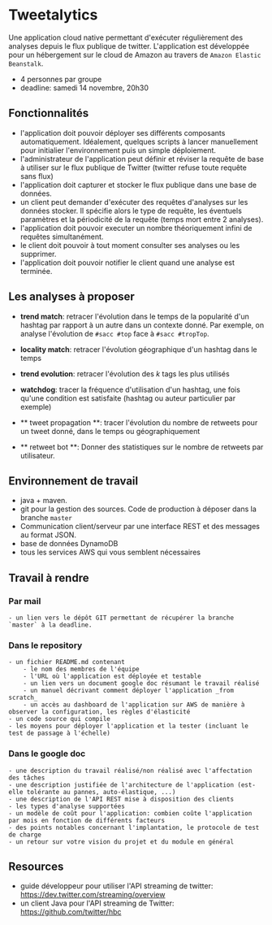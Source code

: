 # Tweetalytics

Une application cloud native permettant d'exécuter régulièrement des analyses depuis le flux publique de twitter.
L'application est développée pour un hébergement sur le cloud de Amazon au travers de `Amazon Elastic Beanstalk`. 

- 4 personnes par groupe
- deadline: samedi 14 novembre, 20h30

## Fonctionnalités

- l'application doit pouvoir déployer ses différents composants automatiquement. Idéalement, quelques scripts à lancer manuellement pour initialier l'environnement puis un simple déploiement.
- l'administrateur de l'application peut définir et réviser la requête de base à utiliser sur le flux publique de Twitter (twitter refuse toute requête sans flux)
- l'application doit capturer et stocker le flux publique dans une base de données.
- un client peut demander d'exécuter des requêtes d'analyses sur les données stocker. Il spécifie alors le type de requête, les éventuels paramètres et la périodicité de la requête (temps mort entre 2 analyses).
- l'application doit pouvoir executer un nombre théoriquement infini de requêtes simultanément.
- le client doit pouvoir à tout moment consulter ses analyses ou les supprimer.
- l'application doit pouvoir notifier le client quand une analyse est terminée.

## Les analyses à proposer
 
 - **trend match**: retracer l'évolution dans le temps de la popularité d'un hashtag par rapport à un autre dans un contexte donné. Par exemple, on analyse l'évolution de `#sacc #top` face à `#sacc #tropTop`.

 - **locality match**: retracer l'évolution géographique d'un hashtag dans le temps

 - **trend evolution**: retracer l'évolution des _k_ tags les plus utilisés

 - **watchdog**: tracer la fréquence d'utilisation d'un hashtag, une fois qu'une condition est satisfaite (hashtag ou auteur particulier par exemple)

 - ** tweet propagation **: tracer l'évolution du nombre de retweets pour un tweet donné, dans le temps ou géographiquement

 - ** retweet bot **: Donner des statistiques sur le nombre de retweets par utilisateur.


## Environnement de travail

- java + maven.
- git pour la gestion des sources. Code de production à déposer dans la branche `master`
- Communication client/serveur par une interface REST et des messages au format JSON.
- base de données DynamoDB
- tous les services AWS qui vous semblent nécessaires

## Travail à rendre

### Par mail
 	
 	- un lien vers le dépôt GIT permettant de récupérer la branche `master` à la deadline.

### Dans le repository
	
	- un fichier README.md contenant
 		- le nom des membres de l'équipe
 		- l'URL où l'application est déployée et testable
 		- un lien vers un document google doc résumant le travail réalisé
 		- un manuel décrivant comment déployer l'application _from scratch_
 		- un accès au dashboard de l'application sur AWS de manière à observer la configuration, les règles d'élasticité
 	- un code source qui compile
 	- les moyens pour déployer l'application et la tester (incluant le test de passage à l'échelle) 		
 		

### Dans le google doc
	- une description du travail réalisé/non réalisé avec l'affectation des tâches
	- une description justifiée de l'architecture de l'application (est-elle tolérante au pannes, auto-élastique, ...)
	- une description de l'API REST mise à disposition des clients
	- les types d'analyse supportées
	- un modèle de coût pour l'application: combien coûte l'application par mois en fonction de différents facteurs
	- des points notables concernant l'implantation, le protocole de test de charge		  		  
	- un retour sur votre vision du projet et du module en général

## Resources

- guide développeur pour utiliser l'API streaming de twitter: https://dev.twitter.com/streaming/overview
- un client Java pour l'API streaming de Twitter: https://github.com/twitter/hbc
